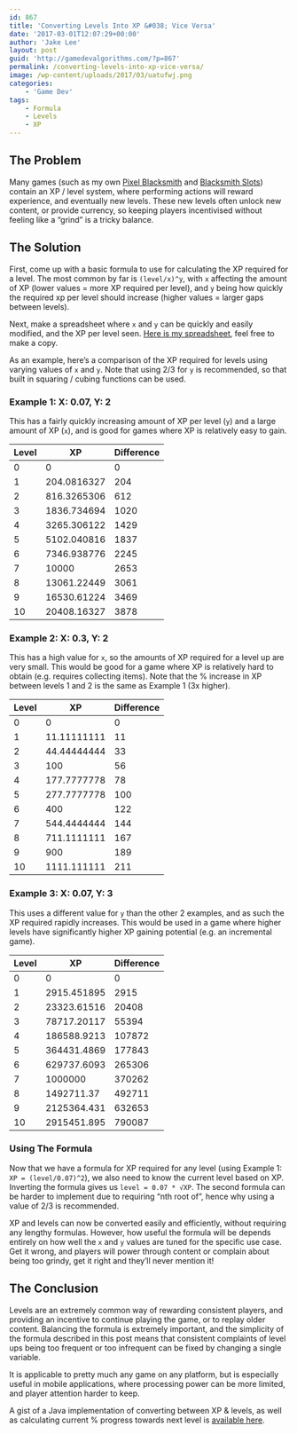 ```yaml
---
id: 867
title: 'Converting Levels Into XP &#038; Vice Versa'
date: '2017-03-01T12:07:29+00:00'
author: 'Jake Lee'
layout: post
guid: 'http://gamedevalgorithms.com/?p=867'
permalink: /converting-levels-into-xp-vice-versa/
image: /wp-content/uploads/2017/03/uatufwj.png
categories:
    - 'Game Dev'
tags:
    - Formula
    - Levels
    - XP
---
```


## The Problem

Many games (such as my own [Pixel Blacksmith](https://play.google.com/store/apps/details?id=uk.co.jakelee.blacksmith) and [Blacksmith Slots](https://www.reddit.com/r/BlacksmithSlots/)) contain an XP / level system, where performing actions will reward experience, and eventually new levels. These new levels often unlock new content, or provide currency, so keeping players incentivised without feeling like a “grind” is a tricky balance.

## The Solution

First, come up with a basic formula to use for calculating the XP required for a level. The most common by far is `(level/x)^y`, with `x` affecting the amount of XP (lower values = more XP required per level), and `y` being how quickly the required xp per level should increase (higher values = larger gaps between levels).

Next, make a spreadsheet where `x` and `y` can be quickly and easily modified, and the XP per level seen. [Here is my spreadsheet](https://docs.google.com/spreadsheets/d/1uFed4cKE1BxxZ19BKuAbbo7Gk6_ezCDmFMV5fwCCxqw/), feel free to make a copy.

As an example, here’s a comparison of the XP required for levels using varying values of `x` and `y`. Note that using 2/3 for `y` is recommended, so that built in squaring / cubing functions can be used.

### Example 1: X: 0.07, Y: 2

This has a fairly quickly increasing amount of XP per level (`y`) and a large amount of XP (`x`), and is good for games where XP is relatively easy to gain.

| Level | XP | Difference |
|---|---|---|
| 0 | 0 | 0 |
| 1 | 204.0816327 | 204 |
| 2 | 816.3265306 | 612 |
| 3 | 1836.734694 | 1020 |
| 4 | 3265.306122 | 1429 |
| 5 | 5102.040816 | 1837 |
| 6 | 7346.938776 | 2245 |
| 7 | 10000 | 2653 |
| 8 | 13061.22449 | 3061 |
| 9 | 16530.61224 | 3469 |
| 10 | 20408.16327 | 3878 |

### Example 2: X: 0.3, Y: 2

This has a high value for `x`, so the amounts of XP required for a level up are very small. This would be good for a game where XP is relatively hard to obtain (e.g. requires collecting items). Note that the % increase in XP between levels 1 and 2 is the same as Example 1 (3x higher).

| Level | XP | Difference |
|---|---|---|
| 0 | 0 | 0 |
| 1 | 11.11111111 | 11 |
| 2 | 44.44444444 | 33 |
| 3 | 100 | 56 |
| 4 | 177.7777778 | 78 |
| 5 | 277.7777778 | 100 |
| 6 | 400 | 122 |
| 7 | 544.4444444 | 144 |
| 8 | 711.1111111 | 167 |
| 9 | 900 | 189 |
| 10 | 1111.111111 | 211 |

### Example 3: X: 0.07, Y: 3

This uses a different value for `y` than the other 2 examples, and as such the XP required rapidly increases. This would be used in a game where higher levels have significantly higher XP gaining potential (e.g. an incremental game).

| Level | XP | Difference |
|---|---|---|
| 0 | 0 | 0 |
| 1 | 2915.451895 | 2915 |
| 2 | 23323.61516 | 20408 |
| 3 | 78717.20117 | 55394 |
| 4 | 186588.9213 | 107872 |
| 5 | 364431.4869 | 177843 |
| 6 | 629737.6093 | 265306 |
| 7 | 1000000 | 370262 |
| 8 | 1492711.37 | 492711 |
| 9 | 2125364.431 | 632653 |
| 10 | 2915451.895 | 790087 |

### Using The Formula

Now that we have a formula for XP required for any level (using Example 1: `XP = (level/0.07)^2`), we also need to know the current level based on XP. Inverting the formula gives us `level = 0.07 * √XP`. The second formula can be harder to implement due to requiring “nth root of”, hence why using a value of 2/3 is recommended.

XP and levels can now be converted easily and efficiently, without requiring any lengthy formulas. However, how useful the formula will be depends entirely on how well the `x` and `y` values are tuned for the specific use case. Get it wrong, and players will power through content or complain about being too grindy, get it right and they’ll never mention it!

## The Conclusion

Levels are an extremely common way of rewarding consistent players, and providing an incentive to continue playing the game, or to replay older content. Balancing the formula is extremely important, and the simplicity of the formula described in this post means that consistent complaints of level ups being too frequent or too infrequent can be fixed by changing a single variable.

It is applicable to pretty much any game on any platform, but is especially useful in mobile applications, where processing power can be more limited, and player attention harder to keep.

A gist of a Java implementation of converting between XP &amp; levels, as well as calculating current % progress towards next level is [available here](https://gist.github.com/JakeSteam/4d843cc69dff4275acd742b70d4523b6).